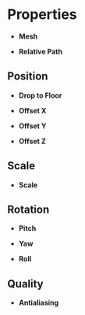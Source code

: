 

# Properties

- **Mesh**  
  
- **Relative Path**  
  

## Position

- **Drop to Floor**  
  
- **Offset X**  
  
- **Offset Y**  
  
- **Offset Z**  
  

## Scale

- **Scale**  
  

## Rotation

- **Pitch**  
  
- **Yaw**  
  
- **Roll**  
  

## Quality

- **Antialiasing**  
  



